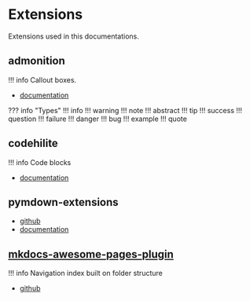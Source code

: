 # Extensions

Extensions used in this documentations.

## admonition

!!! info
    Callout boxes.

* [documentation](https://squidfunk.github.io/mkdocs-material/extensions/admonition/)

??? info "Types"
    !!! info
    !!! warning
    !!! note
    !!! abstract
    !!! tip
    !!! success
    !!! question
    !!! failure
    !!! danger
    !!! bug
    !!! example
    !!! quote

## codehilite

!!! info
    Code blocks

* [documentation](https://squidfunk.github.io/mkdocs-material/extensions/codehilite/)

## pymdown-extensions

* [github](https://facelessuser.github.io/pymdown-extensions/)
* [documentation](https://facelessuser.github.io/pymdown-extensions/)

## [mkdocs-awesome-pages-plugin](https://github.com/lukasgeiter/mkdocs-awesome-pages-plugin/)

!!! info
    Navigation index built on folder structure

* [github](https://github.com/lukasgeiter/mkdocs-awesome-pages-plugin/)
